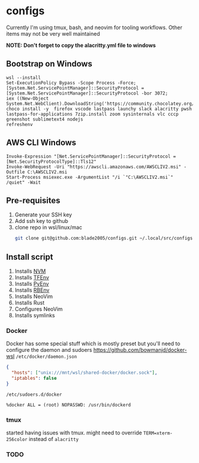 # configs

Currently I'm using tmux, bash, and neovim for tooling workflows. Other
items may not be very well maintained

**NOTE: Don't forget to copy the alacritty.yml file to windows**

## Bootstrap on Windows
```pwsh
wsl --install
Set-ExecutionPolicy Bypass -Scope Process -Force;
[System.Net.ServicePointManager]::SecurityProtocol = [System.Net.ServicePointManager]::SecurityProtocol -bor 3072;
iex ((New-Object System.Net.WebClient).DownloadString('https://community.chocolatey.org/install.ps1'))
choco install -y  firefox vscode lastpass launchy slack alacritty pwsh lastpass-for-applications 7zip.install zoom sysinternals vlc cccp greenshot sublimetext4 nodejs
refreshenv
```

## AWS CLI Windows
```pwsh
Invoke-Expression "[Net.ServicePointManager]::SecurityProtocol = [Net.SecurityProtocolType]::Tls12"
Invoke-WebRequest -Uri "https://awscli.amazonaws.com/AWSCLIV2.msi" -Outfile C:\AWSCLIV2.msi
Start-Process msiexec.exe -ArgumentList "/i `"C:\AWSCLIV2.msi`" /quiet" -Wait
```

## Pre-requisites
1. Generate your SSH key
1. Add ssh key to github
1. clone repo in wsl/linux/mac
   ```bash
   git clone git@github.com:blade2005/configs.git ~/.local/src/configs
   ```

## Install script
1. Installs [NVM](https://github.com/nvm-sh/nvm)
1. Installs [TFEnv](https://github.com/tfutils/tfenv)
1. Installs [PyEnv](https://github.com/pyenv/pyenv)
1. Installs [RBEnv](https://github.com/rbenv/rbenv)
1. Installs NeoVim
1. Installs Rust
1. Configures NeoVim
1. Installs symlinks

### Docker
Docker has some special stuff which is mostly preset but you'll need to configure the daemon and sudoers
https://github.com/bowmanjd/docker-wsl
`/etc/docker/daemon.json`
```json
{
  "hosts": ["unix:///mnt/wsl/shared-docker/docker.sock"],
  "iptables": false
}
```
`/etc/sudoers.d/docker`
```sudo
%docker ALL = (root) NOPASSWD: /usr/bin/dockerd
```

### tmux
started having issues with tmux. might need to override `TERM=xterm-256color` instead of `alacritty`

### TODO
